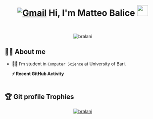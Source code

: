 <h1 align="center"><a href="mailto:matteobalice02@gmail.com"><img img src="https://img.shields.io/badge/gmail-%23EA4335.svg?style=plastic&logo=gmail&logoColor=white" alt="Gmail"/></a> Hi, I'm Matteo Balice <img src="https://media.giphy.com/media/hvRJCLFzcasrR4ia7z/giphy.gif" width="35"> 
	</h1>
<br>

<p align="center"> 
  <img src="https://github-readme-streak-stats.herokuapp.com/?user=bralani&theme=algolia" alt="bralani" />
</p>


## :sassy_man:  About me
- :student: I’m student in `Computer Science` at University of Bari.

  <summary><b>⚡ Recent GitHub Activity</b></summary>
  <br/>
  
## :trophy: Git profile Trophies

<p align="center"> <a href="https://github.com/ryo-ma/github-profile-trophy"><img src="https://github-profile-trophy.vercel.app/?username=bralani&layout=compact&theme=algolia" alt="bralani" /></a> </p>
